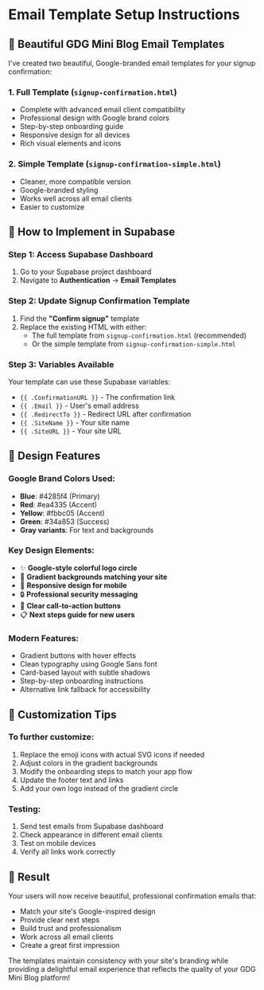 # Email Template Setup Instructions

## 📧 Beautiful GDG Mini Blog Email Templates

I've created two beautiful, Google-branded email templates for your signup confirmation:

### 1. **Full Template** (`signup-confirmation.html`)
- Complete with advanced email client compatibility
- Professional design with Google brand colors
- Step-by-step onboarding guide
- Responsive design for all devices
- Rich visual elements and icons

### 2. **Simple Template** (`signup-confirmation-simple.html`)
- Cleaner, more compatible version
- Google-branded styling
- Works well across all email clients
- Easier to customize

## 🚀 How to Implement in Supabase

### Step 1: Access Supabase Dashboard
1. Go to your Supabase project dashboard
2. Navigate to **Authentication** → **Email Templates**

### Step 2: Update Signup Confirmation Template
1. Find the **"Confirm signup"** template
2. Replace the existing HTML with either:
   - The full template from `signup-confirmation.html` (recommended)
   - Or the simple template from `signup-confirmation-simple.html`

### Step 3: Variables Available
Your template can use these Supabase variables:
- `{{ .ConfirmationURL }}` - The confirmation link
- `{{ .Email }}` - User's email address  
- `{{ .RedirectTo }}` - Redirect URL after confirmation
- `{{ .SiteName }}` - Your site name
- `{{ .SiteURL }}` - Your site URL

## 🎨 Design Features

### Google Brand Colors Used:
- **Blue**: #4285f4 (Primary)
- **Red**: #ea4335 (Accent)  
- **Yellow**: #fbbc05 (Accent)
- **Green**: #34a853 (Success)
- **Gray variants**: For text and backgrounds

### Key Design Elements:
- ✨ **Google-style colorful logo circle**
- 🎨 **Gradient backgrounds matching your site**
- 📱 **Responsive design for mobile**
- 🔒 **Professional security messaging**
- 🚀 **Clear call-to-action buttons**
- 📋 **Next steps guide for new users**

### Modern Features:
- Gradient buttons with hover effects
- Clean typography using Google Sans font
- Card-based layout with subtle shadows
- Step-by-step onboarding instructions
- Alternative link fallback for accessibility

## 📝 Customization Tips

### To further customize:
1. Replace the emoji icons with actual SVG icons if needed
2. Adjust colors in the gradient backgrounds
3. Modify the onboarding steps to match your app flow
4. Update the footer text and links
5. Add your own logo instead of the gradient circle

### Testing:
1. Send test emails from Supabase dashboard
2. Check appearance in different email clients
3. Test on mobile devices
4. Verify all links work correctly

## 🎯 Result

Your users will now receive beautiful, professional confirmation emails that:
- Match your site's Google-inspired design
- Provide clear next steps
- Build trust and professionalism  
- Work across all email clients
- Create a great first impression

The templates maintain consistency with your site's branding while providing a delightful email experience that reflects the quality of your GDG Mini Blog platform!
